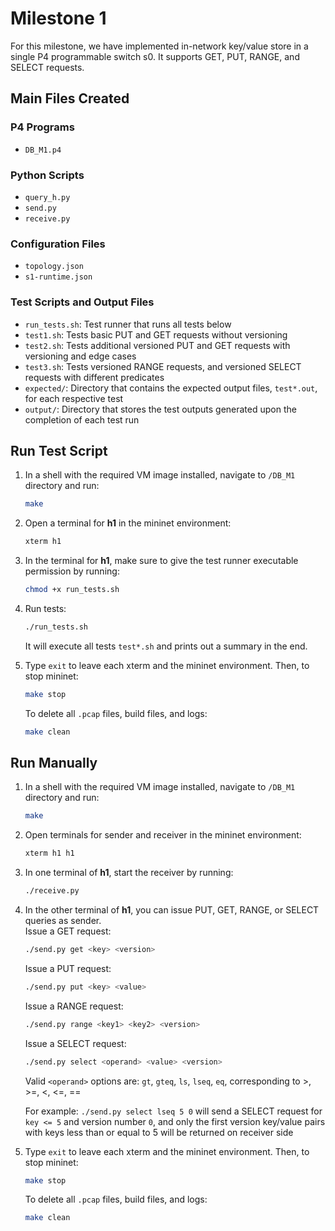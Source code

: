 # Milestone 1
For this milestone, we have implemented in-network key/value store in a single P4 programmable switch s0. It supports GET, PUT, RANGE, and SELECT requests. 

## Main Files Created

### P4 Programs
- `DB_M1.p4`

### Python Scripts
- `query_h.py`
- `send.py`
- `receive.py`

### Configuration Files
- `topology.json`
- `s1-runtime.json`

### Test Scripts and Output Files
- `run_tests.sh`: Test runner that runs all tests below
- `test1.sh`: Tests basic PUT and GET requests without versioning
- `test2.sh`: Tests additional versioned PUT and GET requests with versioning and edge cases
- `test3.sh`: Tests versioned RANGE requests, and versioned SELECT requests with different predicates
- `expected/`: Directory that contains the expected output files, `test*.out`, for each respective test
- `output/`: Directory that stores the test outputs generated upon the completion of each test run

## Run Test Script
1. In a shell with the required VM image installed, navigate to `/DB_M1` directory and run:
    ```bash
    make
    ```
2. Open a terminal for **h1** in the mininet environment:
    ```bash
    xterm h1
    ```
3. In the terminal for **h1**, make sure to give the test runner executable permission by running:
    ```bash
    chmod +x run_tests.sh
    ```
4. Run tests:
    ```bash
    ./run_tests.sh
    ```
   It will execute all tests `test*.sh` and prints out a summary in the end.   

5. Type `exit` to leave each xterm and the mininet environment. Then, to stop mininet:  
    ```bash
    make stop
    ```
   To delete all `.pcap` files, build files, and logs:  
    ```bash
    make clean
    ```

## Run Manually
1. In a shell with the required VM image installed, navigate to `/DB_M1` directory and run:
    ```bash
    make
    ```
2. Open terminals for sender and receiver in the mininet environment:
    ```bash
    xterm h1 h1
    ```

3. In one terminal of **h1**, start the receiver by running:
    ```bash
    ./receive.py
    ```

4. In the other terminal of **h1**, you can issue PUT, GET, RANGE, or SELECT queries as sender.   
   Issue a GET request:
    ```bash
    ./send.py get <key> <version> 
    ```
   Issue a PUT request:
    ```bash
    ./send.py put <key> <value> 
    ```
   Issue a RANGE request:
    ```bash
    ./send.py range <key1> <key2> <version> 
    ```
   Issue a SELECT request:
    ```bash
    ./send.py select <operand> <value> <version>
    ```
   Valid `<operand>` options are: `gt`, `gteq`, `ls`, `lseq`, `eq`, corresponding to >, >=, <, <=, ==  

   For example: `./send.py select lseq 5 0` will send a SELECT request for `key <= 5` and version number `0`, 
    and only the first version key/value pairs with keys less than or equal to 5 will be returned on receiver side  
    
5. Type `exit` to leave each xterm and the mininet environment. Then, to stop mininet:  
    ```bash
    make stop
    ```
   To delete all `.pcap` files, build files, and logs:  
    ```bash
    make clean
    ```
